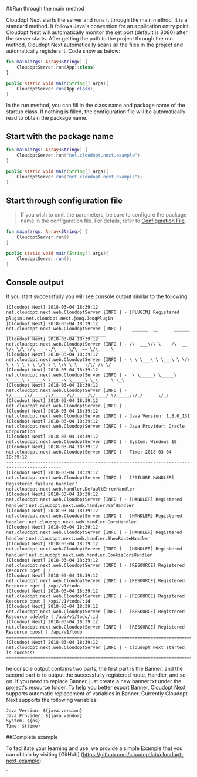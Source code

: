 ﻿##Run through the main method

Cloudopt Next starts the server and runs it through the main method. It is a standard method. It follows Java's convention for an application entry point. Cloudopt Next will automatically monitor the set port (default is 8080) after the server starts. After getting the path to the project through the run method, Cloudopt Next automatically scans all the files in the project and automatically registers it. Code show as below:

````kotlin
fun main(args: Array<String>) {
    CloudoptServer.run(App::class)
}
````

````java
public static void main(String[] args){
    CloudoptServer.run(App.class);
}
````

In the run method, you can fill in the class name and package name of the startup class. If nothing is filled, the configuration file will be automatically read to obtain the package name.

## Start with the package name

````kotlin
fun main(args: Array<String>) {
    CloudoptServer.run("net.cloudopt.next.example")
}
````

````java
public static void main(String[] args){
    CloudoptServer.run("net.cloudopt.next.example");
}
````

## Start through configuration file

> If you wish to omit the parameters, be sure to configure the package name in the configuration file. For details, refer to [Configuration File](/config.md).

````kotlin
fun main(args: Array<String>) {
    CloudoptServer.run()
}
````

````java
public static void main(String[] args){
    CloudoptServer.run();
}
````

## Console output

If you start successfully you will see console output similar to the following:
````shell
[Cloudopt Next] 2018-03-04 18:39:12 net.cloudopt.next.web.CloudoptServer [INFO ] - [PLUGIN] Registered plugin：net.cloudopt.next.jooq.JooqPlugin
[Cloudopt Next] 2018-03-04 18:39:12 net.cloudopt.next.web.CloudoptServer [INFO ] -  ______  __      ______  __  __  _____   ______  ______  ______
[Cloudopt Next] 2018-03-04 18:39:12 net.cloudopt.next.web.CloudoptServer [INFO ] - /\  ___\/\ \    /\  __ \/\ \/\ \/\  __-./\  __ \/\  == \/\__  _\
[Cloudopt Next] 2018-03-04 18:39:12 net.cloudopt.next.web.CloudoptServer [INFO ] - \ \ \___\ \ \___\ \ \/\ \ \ \_\ \ \ \/\ \ \ \/\ \ \  _-/\/_/\ \/
[Cloudopt Next] 2018-03-04 18:39:12 net.cloudopt.next.web.CloudoptServer [INFO ] -  \ \_____\ \_____\ \_____\ \_____\ \____-\ \_____\ \_\     \ \_\
[Cloudopt Next] 2018-03-04 18:39:12 net.cloudopt.next.web.CloudoptServer [INFO ] -   \/_____/\/_____/\/_____/\/_____/\/____/ \/_____/\/_/      \/_/
[Cloudopt Next] 2018-03-04 18:39:12 net.cloudopt.next.web.CloudoptServer [INFO ] - 
[Cloudopt Next] 2018-03-04 18:39:12 net.cloudopt.next.web.CloudoptServer [INFO ] - Java Version: 1.8.0_131
[Cloudopt Next] 2018-03-04 18:39:12 net.cloudopt.next.web.CloudoptServer [INFO ] - Java Provider: Oracle Corporation
[Cloudopt Next] 2018-03-04 18:39:12 net.cloudopt.next.web.CloudoptServer [INFO ] - System: Windows 10
[Cloudopt Next] 2018-03-04 18:39:12 net.cloudopt.next.web.CloudoptServer [INFO ] - Time: 2018-03-04 18:39:12
-------------------------------------------------------------------------------------------
[Cloudopt Next] 2018-03-04 18:39:12 net.cloudopt.next.web.CloudoptServer [INFO ] - [FAILURE HANDLER] Registered failure handler：net.cloudopt.next.web.handler.DefaultErrorHandler
[Cloudopt Next] 2018-03-04 18:39:12 net.cloudopt.next.web.CloudoptServer [INFO ] - [HANDLER] Registered handler：net.cloudopt.next.web.handler.WafHandler
[Cloudopt Next] 2018-03-04 18:39:12 net.cloudopt.next.web.CloudoptServer [INFO ] - [HANDLER] Registered handler：net.cloudopt.next.web.handler.CorsHandler
[Cloudopt Next] 2018-03-04 18:39:12 net.cloudopt.next.web.CloudoptServer [INFO ] - [HANDLER] Registered handler：net.cloudopt.next.web.handler.ShowRouteHandler
[Cloudopt Next] 2018-03-04 18:39:12 net.cloudopt.next.web.CloudoptServer [INFO ] - [HANDLER] Registered handler：net.cloudopt.next.web.handler.CookieCorsHandler
[Cloudopt Next] 2018-03-04 18:39:12 net.cloudopt.next.web.CloudoptServer [INFO ] - [RESOURCE] Registered Resource :get | /
[Cloudopt Next] 2018-03-04 18:39:12 net.cloudopt.next.web.CloudoptServer [INFO ] - [RESOURCE] Registered Resource :get | /api/v1/todo
[Cloudopt Next] 2018-03-04 18:39:12 net.cloudopt.next.web.CloudoptServer [INFO ] - [RESOURCE] Registered Resource :put | /api/v1/todo/:id
[Cloudopt Next] 2018-03-04 18:39:12 net.cloudopt.next.web.CloudoptServer [INFO ] - [RESOURCE] Registered Resource :delete | /api/v1/todo/:id
[Cloudopt Next] 2018-03-04 18:39:12 net.cloudopt.next.web.CloudoptServer [INFO ] - [RESOURCE] Registered Resource :post | /api/v1/todo
==========================================================================================================
[Cloudopt Next] 2018-03-04 18:39:12 net.cloudopt.next.web.CloudoptServer [INFO ] - Cloudopt Next started is success!
==========================================================================================================
````

he console output contains two parts, the first part is the Banner, and the second part is to output the successfully registered route, Handler, and so on. If you need to replace Banner, just create a new banner.txt under the project's resource folder. To help you better export Banner, Cloudopt Next supports automatic replacement of variables in Banner. Currently Cloudopt Next supports the following variables:

````shell
Java Version: ${java.version}
Java Provider: ${java.vendor}
System: ${os}
Time: ${time}
````

##Complete example

To facilitate your learning and use, we provide a simple Example that you can obtain by visiting [GitHub] (https://github.com/cloudoptlab/cloudopt-next-example).

`